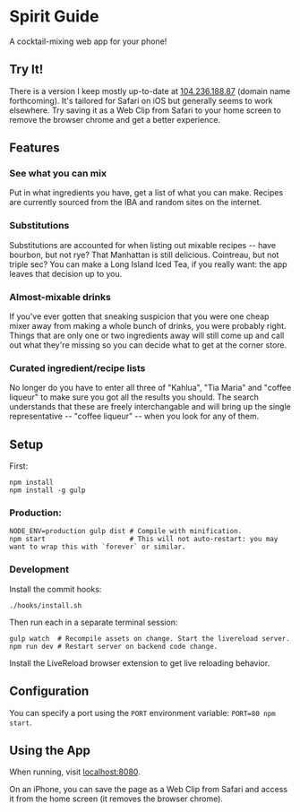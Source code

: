 # Spirit Guide

A cocktail-mixing web app for your phone!

## Try It!

There is a version I keep mostly up-to-date at [104.236.188.87](104.236.188.87) (domain name forthcoming). It's tailored for Safari on iOS but generally seems to work elsewhere. Try saving it as a Web Clip from Safari to your home screen to remove the browser chrome and get a better experience.

## Features

### See what you can mix

Put in what ingredients you have, get a list of what you can make. Recipes are currently sourced from the IBA and random sites on the internet.

### Substitutions

Substitutions are accounted for when listing out mixable recipes -- have bourbon, but not rye? That Manhattan is still delicious. Cointreau, but not triple sec? You can make a Long Island Iced Tea, if you really want: the app leaves that decision up to you.

### Almost-mixable drinks

If you've ever gotten that sneaking suspicion that you were one cheap mixer away from making a whole bunch of drinks, you were probably right. Things that are only one or two ingredients away will still come up and call out what they're missing so you can decide what to get at the corner store.

### Curated ingredient/recipe lists

No longer do you have to enter all three of "Kahlua", "Tia Maria" and "coffee liqueur" to make sure you got all the results you should. The search understands that these are freely interchangable and will bring up the single representative -- "coffee liqueur" -- when you look for any of them.

## Setup

First:

    npm install
    npm install -g gulp

### Production:

    NODE_ENV=production gulp dist # Compile with minification.
    npm start                     # This will not auto-restart: you may want to wrap this with `forever` or similar.

### Development

Install the commit hooks:

    ./hooks/install.sh

Then run each in a separate terminal session:

    gulp watch  # Recompile assets on change. Start the livereload server.
    npm run dev # Restart server on backend code change.

Install the LiveReload browser extension to get live reloading behavior.

## Configuration

You can specify a port using the `PORT` environment variable: `PORT=80 npm start`.

## Using the App

When running, visit [localhost:8080](http://localhost:8080/).

On an iPhone, you can save the page as a Web Clip from Safari and access it from the home screen (it removes the browser chrome).
